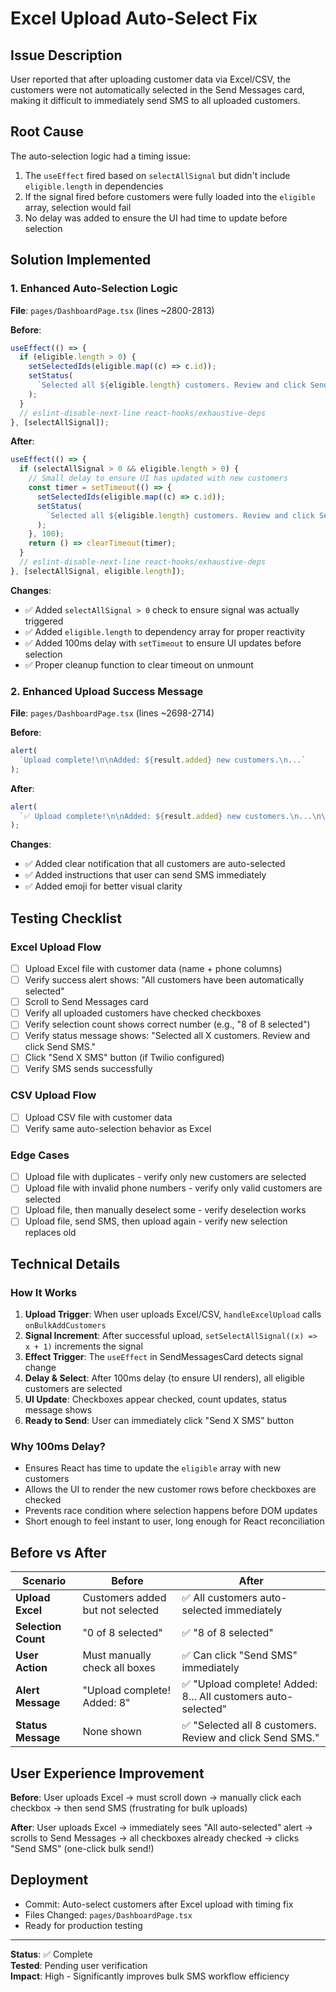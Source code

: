 # Excel Upload Auto-Select Fix

## Issue Description
User reported that after uploading customer data via Excel/CSV, the customers were not automatically selected in the Send Messages card, making it difficult to immediately send SMS to all uploaded customers.

## Root Cause
The auto-selection logic had a timing issue:
1. The `useEffect` fired based on `selectAllSignal` but didn't include `eligible.length` in dependencies
2. If the signal fired before customers were fully loaded into the `eligible` array, selection would fail
3. No delay was added to ensure the UI had time to update before selection

## Solution Implemented

### 1. Enhanced Auto-Selection Logic
**File**: `pages/DashboardPage.tsx` (lines ~2800-2813)

**Before**:
```typescript
useEffect(() => {
  if (eligible.length > 0) {
    setSelectedIds(eligible.map((c) => c.id));
    setStatus(
      `Selected all ${eligible.length} customers. Review and click Send SMS.`
    );
  }
  // eslint-disable-next-line react-hooks/exhaustive-deps
}, [selectAllSignal]);
```

**After**:
```typescript
useEffect(() => {
  if (selectAllSignal > 0 && eligible.length > 0) {
    // Small delay to ensure UI has updated with new customers
    const timer = setTimeout(() => {
      setSelectedIds(eligible.map((c) => c.id));
      setStatus(
        `Selected all ${eligible.length} customers. Review and click Send SMS.`
      );
    }, 100);
    return () => clearTimeout(timer);
  }
  // eslint-disable-next-line react-hooks/exhaustive-deps
}, [selectAllSignal, eligible.length]);
```

**Changes**:
- ✅ Added `selectAllSignal > 0` check to ensure signal was actually triggered
- ✅ Added `eligible.length` to dependency array for proper reactivity
- ✅ Added 100ms delay with `setTimeout` to ensure UI updates before selection
- ✅ Proper cleanup function to clear timeout on unmount

### 2. Enhanced Upload Success Message
**File**: `pages/DashboardPage.tsx` (lines ~2698-2714)

**Before**:
```typescript
alert(
  `Upload complete!\n\nAdded: ${result.added} new customers.\n...`
);
```

**After**:
```typescript
alert(
  `✅ Upload complete!\n\nAdded: ${result.added} new customers.\n...\n\n📱 All customers have been automatically selected in Send Messages. You can now send SMS to everyone immediately!`
);
```

**Changes**:
- ✅ Added clear notification that all customers are auto-selected
- ✅ Added instructions that user can send SMS immediately
- ✅ Added emoji for better visual clarity

## Testing Checklist

### Excel Upload Flow
- [ ] Upload Excel file with customer data (name + phone columns)
- [ ] Verify success alert shows: "All customers have been automatically selected"
- [ ] Scroll to Send Messages card
- [ ] Verify all uploaded customers have checked checkboxes
- [ ] Verify selection count shows correct number (e.g., "8 of 8 selected")
- [ ] Verify status message shows: "Selected all X customers. Review and click Send SMS."
- [ ] Click "Send X SMS" button (if Twilio configured)
- [ ] Verify SMS sends successfully

### CSV Upload Flow
- [ ] Upload CSV file with customer data
- [ ] Verify same auto-selection behavior as Excel

### Edge Cases
- [ ] Upload file with duplicates - verify only new customers are selected
- [ ] Upload file with invalid phone numbers - verify only valid customers are selected
- [ ] Upload file, then manually deselect some - verify deselection works
- [ ] Upload file, send SMS, then upload again - verify new selection replaces old

## Technical Details

### How It Works
1. **Upload Trigger**: When user uploads Excel/CSV, `handleExcelUpload` calls `onBulkAddCustomers`
2. **Signal Increment**: After successful upload, `setSelectAllSignal((x) => x + 1)` increments the signal
3. **Effect Trigger**: The `useEffect` in SendMessagesCard detects signal change
4. **Delay & Select**: After 100ms delay (to ensure UI renders), all eligible customers are selected
5. **UI Update**: Checkboxes appear checked, count updates, status message shows
6. **Ready to Send**: User can immediately click "Send X SMS" button

### Why 100ms Delay?
- Ensures React has time to update the `eligible` array with new customers
- Allows the UI to render the new customer rows before checkboxes are checked
- Prevents race condition where selection happens before DOM updates
- Short enough to feel instant to user, long enough for React reconciliation

## Before vs After

| Scenario | Before | After |
|----------|--------|-------|
| **Upload Excel** | Customers added but not selected | ✅ All customers auto-selected immediately |
| **Selection Count** | "0 of 8 selected" | ✅ "8 of 8 selected" |
| **User Action** | Must manually check all boxes | ✅ Can click "Send SMS" immediately |
| **Alert Message** | "Upload complete! Added: 8" | ✅ "Upload complete! Added: 8... All customers auto-selected" |
| **Status Message** | None shown | ✅ "Selected all 8 customers. Review and click Send SMS." |

## User Experience Improvement

**Before**: User uploads Excel → must scroll down → manually click each checkbox → then send SMS (frustrating for bulk uploads)

**After**: User uploads Excel → immediately sees "All auto-selected" alert → scrolls to Send Messages → all checkboxes already checked → clicks "Send SMS" (one-click bulk send!)

## Deployment
- Commit: Auto-select customers after Excel upload with timing fix
- Files Changed: `pages/DashboardPage.tsx`
- Ready for production testing

---
**Status**: ✅ Complete  
**Tested**: Pending user verification  
**Impact**: High - Significantly improves bulk SMS workflow efficiency
